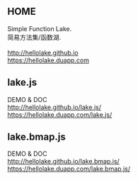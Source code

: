 ## HOME
Simple Function Lake. <br>
简易方法集/函数湖. <br><br>
http://hellolake.github.io <br>
https://hellolake.duapp.com

## lake.js

DEMO & DOC <br>
http://hellolake.github.io/lake.js/ <br>
https://hellolake.duapp.com/lake.js/

## lake.bmap.js

DEMO & DOC <br>
http://hellolake.github.io/lake.bmap.js/ <br>
https://hellolake.duapp.com/lake.bmap.js/
